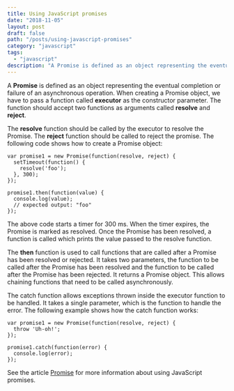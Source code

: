 ```yaml
---
title: Using JavaScript promises
date: "2018-11-05"
layout: post
draft: false
path: "/posts/using-javascript-promises"
category: "javascript"
tags:
  - "javascript"
description: "A Promise is defined as an object representing the eventual completion or failure of an asynchronous operation. When creating a Promise object, we have to pass a function called executor as the constructor parameter. The function should accept two functions as arguments called resolve and reject."
---
```


A **Promise** is defined as an object representing the eventual completion or failure of an asynchronous operation. When creating a Promise object, we have to pass a function called **executor** as the constructor parameter. The function should accept two functions as arguments called **resolve** and **reject**.

The **resolve** function should be called by the executor to resolve the Promise. The **reject** function should be called to reject the promise. The following code shows how to create a Promise object:

```
var promise1 = new Promise(function(resolve, reject) {
  setTimeout(function() {
    resolve('foo');
  }, 300);
});

promise1.then(function(value) {
  console.log(value);
  // expected output: "foo"
});
```

The above code starts a timer for 300 ms. When the timer expires, the Promise is marked as resolved. Once the Promise has been resolved, a function is called which prints the value passed to the resolve function.

The **then** function is used to call functions that are called after a Promise has been resolved or rejected. It takes two parameters, the function to be called after the Promise has been resolved and the function to be called after the Promise has been rejected. It returns a Promise object. This allows chaining functions that need to be called asynchronously.

The catch function allows exceptions thrown inside the executor function to be handled. It takes a single parameter, which is the function to handle the error. The following example shows how the catch function works:

```
var promise1 = new Promise(function(resolve, reject) {
  throw 'Uh-oh!';
});

promise1.catch(function(error) {
  console.log(error);
});
```

See the article [Promise](https://developer.mozilla.org/en-US/docs/Web/JavaScript/Reference/Global_Objects/Promise) for more information about using JavaScript promises.
